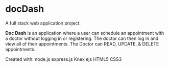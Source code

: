 # docDash
A full stack web application project.

**Doc Dash** is an application where a user can schedule an appointment with a doctor without logging in or registering. The doctor can then log in and view all of their appointments. The Doctor can READ, UPDATE, & DELETE appointments.

Created with:
node.js
express.js
Knex
ejs
HTML5
CSS3
